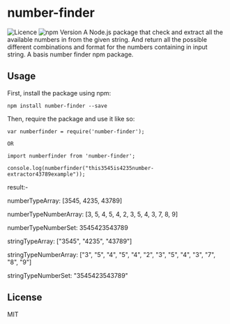 # number-finder
<img src="https://img.shields.io/apm/l/:packageName.svg" alt="Licence" data-canonical-src="https://img.shields.io/apm/l/:packageName.svg" style="max-width:100%;"/>
<img src="https://img.shields.io/github/manifest-json/v/:user/:repo.svg" alt="npm Version" data-canonical-src="https://img.shields.io/github/manifest-json/v/:user/:repo.svg" style="max-width:100%;"/>
A Node.js package that check and extract all the available numbers in from the given string. And return all the possible different combinations and format for the numbers containing in input string.
A basis number finder npm package.


## Usage

First, install the package using npm:

    npm install number-finder --save

Then, require the package and use it like so:

    var numberfinder = require('number-finder');

    OR

    import numberfinder from 'number-finder';

    console.log(numberfinder("this3545is4235number-extractor43789example")); 
   result:-

   numberTypeArray: [3545, 4235, 43789]

   numberTypeNumberArray: [3, 5, 4, 5, 4, 2, 3, 5, 4, 3, 7, 8, 9]

   numberTypeNumberSet: 3545423543789

   stringTypeArray: ["3545", "4235", "43789"]

   stringTypeNumberArray: ["3", "5", "4", "5", "4", "2", "3", "5", "4", "3", "7", "8", "9"]

   stringTypeNumberSet: "3545423543789"


## License

MIT